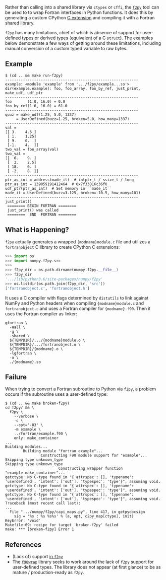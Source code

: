 Rather than calling into a shared library via `ctypes` or
`cffi`, the [`f2py`][1] tool can be used to to wrap Fortran
interfaces in Python functions. It does this by generating
a custom CPython [C extension][2] and compiling it with a
Fortran shared library.

`f2py` has many limitations, chief of which is absence of support
for user-defined types or derived types (equivalent of a C `struct`).
The examples below demonstrate a few ways of getting around these
limitations, including manual conversion of a custom typed variable
to raw bytes.

## Example

```
$ (cd .. && make run-f2py)
------------------------------------------------------------
example: <module 'example' from '.../f2py/example...so'>
dir(example.example): foo, foo_array, foo_by_ref, just_print, make_udf, udf_ptr
------------------------------------------------------------
foo       (1.0, 16.0) = 0.0
foo_by_ref(1.0, 16.0) = 61.0
------------------------------------------------------------
quuz = make_udf(1.25, 5.0, 1337)
     = UserDefined(buzz=1.25, broken=5.0, how_many=1337)
------------------------------------------------------------
val =
[[ 3.    4.5 ]
 [ 1.    1.25]
 [ 9.    0.  ]
 [-1.    4.  ]]
two_val = foo_array(val)
two_val =
[[  6.    9. ]
 [  2.    2.5]
 [ 18.    0. ]
 [ -2.    8. ]]
------------------------------------------------------------
ptr_as_int = address(made_it)  # intptr_t / ssize_t / long
ptr_as_int = 139859191412464  # 0x7f33816c36f0
udf_ptr(ptr_as_int)  # Set memory in ``made_it``
made_it = UserDefined(buzz=3.125, broken=-10.5, how_many=101)
------------------------------------------------------------
just_print()
 ======== BEGIN FORTRAN ========
 just_print() was called
 ========  END  FORTRAN ========
```

## What is Happening?

`f2py` actually generates a wrapped `{modname}module.c` file and
utilizes a `fortranobject` C library to create CPython C extensions:

```python
>>> import os
>>> import numpy.f2py.src
>>>
>>> f2py_dir = os.path.dirname(numpy.f2py.__file__)
>>> f2py_dir
'.../lib/python3.6/site-packages/numpy/f2py'
>>> os.listdir(os.path.join(f2py_dir, 'src'))
['fortranobject.c', 'fortranobject.h']
```

It uses a C compiler with flags determined by `distutils` to
link against NumPy and Python headers when compiling `{modname}module.c`
and `fortranobject.c` and uses a Fortran compiler for `{modname}.f90`.
Then it uses the Fortran compiler as linker:

```
gfortran \
  -Wall \
  -g \
  -shared \
  ${TEMPDIR}/.../{modname}module.o \
  ${TEMPDIR}/.../fortranobject.o \
  ${TEMPDIR}/{modname}.o \
  -lgfortran \
  -o \
  ./{modname}.so
```

## Failure

When trying to convert a Fortran subroutine to Python via `f2py`, a
problem occurs if the subroutine uses a user-defined type:

```
$ (cd .. && make broken-f2py)
cd f2py/ && \
  f2py \
    --verbose \
    -c \
    --opt='-O3' \
    -m example \
    ../fortran/example.f90 \
    only: make_container
...
Building modules...
        Building module "fortran_example"...
                Constructing F90 module support for "example"...
Skipping type unknown_type
Skipping type unknown_type
                        Constructing wrapper function "example.make_container"...
getctype: No C-type found in "{'attrspec': [], 'typename': 'userdefined', 'intent': ['out'], 'typespec': 'type'}", assuming void.
getctype: No C-type found in "{'attrspec': [], 'typename': 'userdefined', 'intent': ['out'], 'typespec': 'type'}", assuming void.
getctype: No C-type found in "{'attrspec': [], 'typename': 'userdefined', 'intent': ['out'], 'typespec': 'type'}", assuming void.
Traceback (most recent call last):
...
  File ".../numpy/f2py/capi_maps.py", line 417, in getpydocsign
    sig = '%s : %s %s%s' % (a, opt, c2py_map[ctype], init)
KeyError: 'void'
Makefile:69: recipe for target 'broken-f2py' failed
make: *** [broken-f2py] Error 1
```

## References

- (Lack of) support [in `f2py`][3]
- The [`f90wrap`][4] library seeks to work around the lack of
  `f2py` support for user-defined types. The library does not appear (at
  first glance) to be as mature / production-ready as `f2py`.

[1]: https://docs.scipy.org/doc/numpy/f2py/usage.html
[2]: https://docs.python.org/3.6/extending/extending.html
[3]: https://mail.scipy.org/pipermail/scipy-user/2008-December/018881.html
[4]: https://github.com/jameskermode/f90wrap

